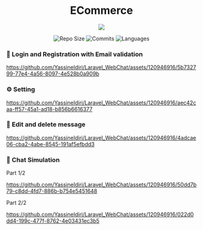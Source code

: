  <div align="center">
  
  # ECommerce
</div>

<p align="center">
  <a href="https://skillicons.dev">
    <img src="https://skillicons.dev/icons?i=laravel,js,htmx" />
  </a>
</p>


<div align="center">

![Repo Size](https://img.shields.io/github/repo-size/YassineIdiri/Laravel_WebChat.svg)
![Commits](https://img.shields.io/github/commit-activity/m/YassineIdiri/Laravel_WebChat.svg)
![Languages](https://img.shields.io/github/languages/top/YassineIdiri/Laravel_WebChat.svg)

</div>


### 🔐 Login and Registration with Email validation
https://github.com/YassineIdiri/Laravel_WebChat/assets/120946916/5b732799-77e4-4a56-8097-4e528b0a909b

### ⚙️ Setting
https://github.com/YassineIdiri/Laravel_WebChat/assets/120946916/aec42caa-ff57-45a1-ad18-b856b6616377

### 💬 Edit and delete message
https://github.com/YassineIdiri/Laravel_WebChat/assets/120946916/4adcae06-cba2-4abe-8545-191af5efbdd3

###  💬 Chat Simulation
Part 1/2

https://github.com/YassineIdiri/Laravel_WebChat/assets/120946916/50dd7b79-c8dd-4fd7-886b-b754e5451648

Part 2/2

https://github.com/YassineIdiri/Laravel_WebChat/assets/120946916/022d0dd4-199c-477f-8762-4e03431ec3b5


